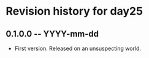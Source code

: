 # Revision history for day25

## 0.1.0.0 -- YYYY-mm-dd

* First version. Released on an unsuspecting world.
